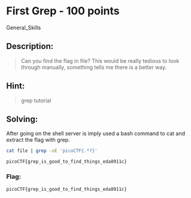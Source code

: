 # First Grep - 100 points
General_Skills

## Description:
> Can you find the flag in file? This would be really tedious to look through manually, something tells me there is a better way. 

## Hint:
> grep tutorial


## Solving:

After going on the shell server is imply used a bash command to cat and extract the flag with grep.
```bash
cat file | grep -oE 'picoCTF{.*?}'
```
```
picoCTF{grep_is_good_to_find_things_eda8911c}

```



### Flag: 

```
picoCTF{grep_is_good_to_find_things_eda8911c}

```
